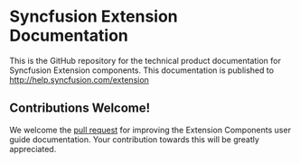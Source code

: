 # Syncfusion Extension Documentation

This is the GitHub repository for the technical product documentation for Syncfusion Extension components. This documentation is published to http://help.syncfusion.com/extension

## Contributions Welcome!

We welcome the [pull request](https://docs.github.com/en/github/managing-files-in-a-repository/editing-files-in-another-users-repository) for improving the Extension Components user guide documentation. Your contribution towards this will be greatly appreciated.
